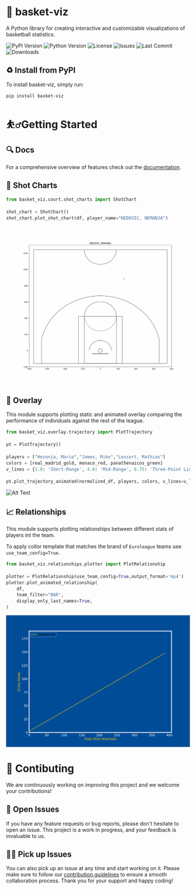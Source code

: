 🏀 basket-viz
==============================

A Python library for creating interactive and customizable visualizations of basketball statistics.

![PyPI Version](https://img.shields.io/pypi/v/basket-viz)
![Python Version](https://img.shields.io/pypi/pyversions/basket-viz)
![License](https://img.shields.io/github/license/sVujke/basket-viz)
![Issues](https://img.shields.io/github/issues/sVujke/basket-viz)
![Last Commit](https://img.shields.io/github/last-commit/sVujke/basket-viz)
![Downloads](https://img.shields.io/pypi/dm/basket-viz)

## ♻️  Install from PyPI

To install basket-viz, simply run:

```bash
pip install basket-viz
```

# ⛹️‍♂️Getting Started 

## 🔍 Docs

For a comprehensive overview of features check out the [documentation](https://svujke.github.io/basket-viz).

## 🎯 Shot Charts 

```python
from basket_viz.court.shot_charts import ShotChart

shot_chart = ShotChart()
shot_chart.plot_shot_chart(df, player_name="NEDOVIC, NEMANJA")
```

![Alt Text](/media/shots.gif)

## 🎢 Overlay 
This module supports plotting static and animated overlay comparing the performance of individuals against the rest of the league. 

```python
from basket_viz.overlay.trajectory import PlotTrajectory

pt = PlotTrajectory()

players = ["Hezonja, Mario","James, Mike","Lessort, Mathias"]
colors = [real_madrid_gold, monaco_red, panathenaicos_green]
v_lines = {1.0: 'Short-Range', 4.0: 'Mid-Range', 6.75: 'Three-Point Line'}

pt.plot_trajectory_animated(normalized_df, players, colors, v_lines=v_lines, title=f"Scoring Profiles \n EUROLEAGUE 23/24")
```

![Alt Text](/media/scoring_profile.gif)

## 📈 Relationships 

This module supports plotting relationships between different stats of players int the team. 

To apply collor template that matches the brand of `Euroleague` teams use `use_team_config=True`. 

```python
from basket_viz.relationships.plotter import PlotRelationship

plotter = PlotRelationship(use_team_config=True,output_format='mp4')
plotter.plot_animated_relationship(
    df,
    team_filter="BAR",
    display_only_last_names=True,
)
```

![Alt Text](/media/BAR_.gif)

# 🙌 Contibuting 

We are continuously working on improving this project and we welcome your contributions!

## 🐞 Open Issues 

If you have any feature requests or bug reports, please don't hesitate to open an issue. This project is a work in progress, and your feedback is invaluable to us.

## 👨‍💻 Pick up Issues

You can also pick up an issue at any time and start working on it. Please make sure to follow our [contribution guidelines](CONTRIBUTING.md) to ensure a smooth collaboration process. Thank you for your support and happy coding!

